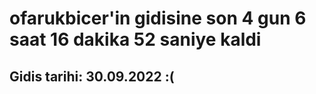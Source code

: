# ofarukbicer'in gidisine son 4 gun 6 saat 16 dakika 52 saniye kaldi

## Gidis tarihi: 30.09.2022 :(